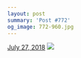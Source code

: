 ```yaml
---
layout: post
summary: 'Post #772'
og_image: 772-960.jpg
---
```


<p>
  <time>
    <a href="/772">July 27, 2018</a>
  </time>
  <a href="/772">
    <img src="{{ site.assets_url }}/772-480.jpg" srcset="{{ site.assets_url }}/772-240.jpg 240w, {{ site.assets_url }}/772-480.jpg 480w, {{ site.assets_url }}/772-720.jpg 720w, {{ site.assets_url }}/772-960.jpg 960w" sizes="(min-width: 700px) 50vw, calc(100vw - 2rem)" />
  </a>
</p>
